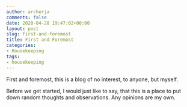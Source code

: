 ```yaml
---
author: archerja
comments: false
date: 2020-04-28 19:47:02+00:00
layout: post
slug: first-and-foremost
title: First and Foremost
categories:
- Housekeeping
tags:
- housekeeping
---
```


First and foremost, this is a blog of no interest, to anyone, but myself.

Before we get started, I would just like to say, that this is a place to put down random thoughts and observations. Any opinions are my own.

